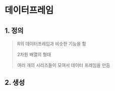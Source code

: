 # 데이터프레임

## 1. 정의

> R의 데이터프레임과 비슷한 기능을 함
>
> 2차원 배열의 형태
>
> 여러 개의 시리즈들이 모여서 데이터 프레임을 만듬



## 2. 생성

